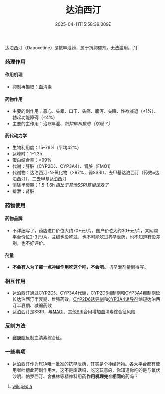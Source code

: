 ﻿---
title: 达泊西汀
description: 
published: true
date: 2025-04-11T15:58:39.009Z
tags: 
editor: markdown
dateCreated: 2025-04-12T10:05:12.112Z
---

达泊西汀（Dapoxetine）是抗早泄药，属于抗抑郁剂。无法滥用。[1]
### 药理作用
#### 作用机理
- 抑制再摄取：血清素
#### 药物作用
- 主要的副作用：恶心、头晕、口干、头痛、腹泻、失眠、性欲减退（<1%）、勃起功能障碍（<4%）
- 主要的主作用：治疗早泄、*抗抑郁和焦虑（存疑？）*
#### 药代动力学
- 生物利用度：15–76%（平均42%）
- 达峰时：1–1.3h
- 蛋白结合率：>99%
- 代谢：肝脏（CYP2D6、CYP3A4）、肾脏（FMO1）
- 代谢物：达泊西汀-N-氧化物（>97%，弱SSRI）、去甲基达泊西汀（药效≈达泊西汀）、二去甲基达泊西汀
- 消除半衰期：1.5–1.6h *相比于其他SSRI算很速效了*
- 排泄：肾脏
### 药物使用
#### 药物品牌
- 不详细写了，药店进口价位大约70+元/片，国产价位大约30+元/片，某网购平台价位2-3元/片。主编也没吃过、也不可能吃过抗早泄药，也不知道有没差别，也不好评价。
#### 剂量
- **不会有人为了那一点神经作用吃这个吧，不会吧。** 抗早泄剂量懒得写。
### 相互作用
- 达泊西汀通过CYP2D6、CYP3A4代谢，[CYP2D6抑制剂](/DXM/#CYP2D6%E6%8A%91%E5%88%B6%E5%89%82)和[CYP3A4抑制剂](/DXM/#CYP3A4%E6%8A%91%E5%88%B6%E5%89%82)延长达泊西汀半衰期、增强药效，[CYP2D6诱导剂](/DXM/#CYP2D6%E8%AF%B1%E5%AF%BC%E5%89%82)和[CYP3A4诱导剂](/DXM/#CYP3A4%E8%AF%B1%E5%AF%BC%E5%89%82)缩短达泊西汀半衰期、减弱药效
- 达泊西汀是SSRI，与[MAOI](/DXM/#%E5%8D%95%E8%83%BA%E6%B0%A7%E5%8C%96%E9%85%B6%E6%8A%91%E5%88%B6%E5%89%82%EF%BC%88MAOI%EF%BC%89%E3%80%90%E4%B8%A5%E7%A6%81%E3%80%91)、[其他SRI](/DXM/#%E8%A1%80%E6%B8%85%E7%B4%A0%E5%86%8D%E6%91%84%E5%8F%96%E6%8A%91%E5%88%B6%E5%89%82%EF%BC%88SRI%EF%BC%89%E3%80%90%E9%AB%98%E5%8D%B1%E3%80%91)合用增加血清素综合征风险
### 反制方法
- [赛庚啶](/%E8%B5%9B%E5%BA%9A%E5%95%B6/)反制血清素综合征。
### 一些事项
- 达泊西汀作为FDA唯一批准的抗早泄药，其实是个神经药物。各大平台都有使用者吐槽此药副作用大，这不是废话吗，吃这玩意的，你知道你吃的是与氟伏沙明、帕罗西汀、舍曲林等精神科用药**作用机理完全相同**的药吗？

1.  [wikipedia](https://en.wikipedia.org/wiki/Dapoxetine)

